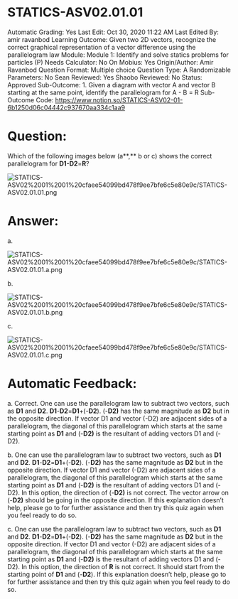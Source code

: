 # STATICS-ASV02.01.01

Automatic Grading: Yes
Last Edit: Oct 30, 2020 11:22 AM
Last Edited By: amir ravanbod
Learning Outcome: Given two 2D vectors, recognize the correct graphical representation of a vector difference using the parallelogram law
Module: Module 1: Identify and solve statics problems for particles (P)
Needs Calculator: No
On Mobius: Yes
Origin/Author: Amir Ravanbod
Question Format: Multiple choice
Question Type: A
Randomizable Parameters: No
Sean Reviewed: Yes
Shaobo Reviewed: No
Status: Approved
Sub-Outcome: 1. Given a diagram with vector A and vector B starting at the same point, identify the parallelogram for A - B = R
Sub-Outcome Code: https://www.notion.so/STATICS-ASV02-01-6b1250d06c04442c937670aa334c1aa9

# Question:

Which of the following images below (a**,** b or c) shows the correct parallelogram for **D1-D2**=**R**?

![STATICS-ASV02%2001%2001%20cfaee54099bd478f9ee7bfe6c5e80e9c/STATICS-ASV02.01.01.png](STATICS-ASV02%2001%2001%20cfaee54099bd478f9ee7bfe6c5e80e9c/STATICS-ASV02.01.01.png)

# Answer:

a. 

![STATICS-ASV02%2001%2001%20cfaee54099bd478f9ee7bfe6c5e80e9c/STATICS-ASV02.01.01.a.png](STATICS-ASV02%2001%2001%20cfaee54099bd478f9ee7bfe6c5e80e9c/STATICS-ASV02.01.01.a.png)

b. 

![STATICS-ASV02%2001%2001%20cfaee54099bd478f9ee7bfe6c5e80e9c/STATICS-ASV02.01.01.b.png](STATICS-ASV02%2001%2001%20cfaee54099bd478f9ee7bfe6c5e80e9c/STATICS-ASV02.01.01.b.png)

c. 

![STATICS-ASV02%2001%2001%20cfaee54099bd478f9ee7bfe6c5e80e9c/STATICS-ASV02.01.01.c.png](STATICS-ASV02%2001%2001%20cfaee54099bd478f9ee7bfe6c5e80e9c/STATICS-ASV02.01.01.c.png)

[]()

# Automatic Feedback:

a. Correct. One can use the parallelogram law to subtract two vectors, such as **D1** and **D2**. **D1**-**D2**=**D1**+(-**D2**). (-**D2)** has the same magnitude as **D2** but in the opposite direction. If vector D1 and vector (-D2) are adjacent sides of a parallelogram, the diagonal of this parallelogram which starts at the same starting point as **D1** and (-**D2)** is the resultant of adding vectors D1 and (-D2).

b. One can use the parallelogram law to subtract two vectors, such as **D1** and **D2**. **D1**-**D2**=**D1**+(-**D2**). (-**D2)** has the same magnitude as **D2** but in the opposite direction. If vector D1 and vector (-D2) are adjacent sides of a parallelogram, the diagonal of this parallelogram which starts at the same starting point as **D1** and (-**D2)** is the resultant of adding vectors D1 and (-D2).  In this option, the direction of (-**D2)** is not correct.  The vector arrow on (-**D2)** should be going in the opposite direction. If this explanation doesn’t help, please go to <a location where all the links are> for further assistance and then try this quiz again when you feel ready to do so.

c. One can use the parallelogram law to subtract two vectors, such as **D1** and **D2**. **D1**-**D2**=**D1**+(-**D2**). (-**D2)** has the same magnitude as **D2** but in the opposite direction. If vector D1 and vector (-D2) are adjacent sides of a parallelogram, the diagonal of this parallelogram which starts at the same starting point as **D1** and (-**D2)** is the resultant of adding vectors D1 and (-D2).  In this option, the direction of **R** is not correct.  It should start from the starting point of **D1** and (-**D2**). If this explanation doesn’t help, please go to <a location where all the links are> for further assistance and then try this quiz again when you feel ready to do so.